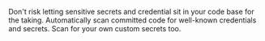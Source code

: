 Don't risk letting sensitive secrets and credential sit in 
your code base for the taking. Automatically scan committed 
code for well-known credentials and secrets. Scan for your
own custom secrets too.
